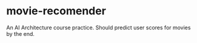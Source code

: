 # movie-recomender
An AI Architecture course practice. Should predict user scores for movies by the end.
